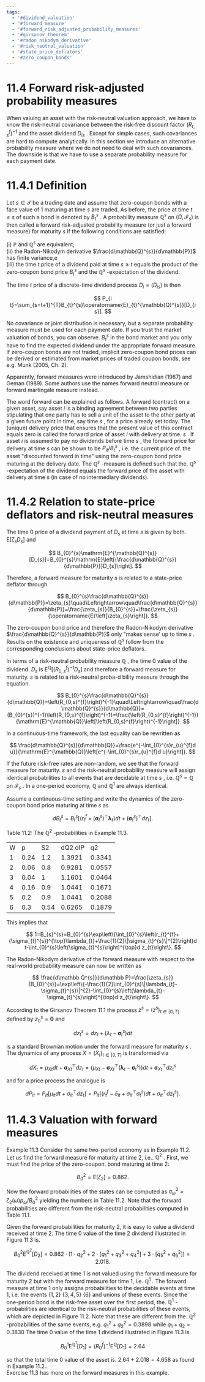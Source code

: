 ```yaml
---
tags:
  - '#dividend_valuation'
  - '#forward_measure'
  - '#forward_risk_adjusted_probability_measures'
  - '#girsanov_theorem'
  - '#radon_nikodym_derivative'
  - '#risk_neutral_valuation'
  - '#state_price_deflators'
  - '#zero_coupon_bonds'
---
```

# 11.4 Forward risk-adjusted probability measures  

When valuing an asset with the risk-neutral valuation approach, we have to know the risk-neutral covariance between the risk-free discount factor $(R_{t,s}^{f})^{-1}$ and the asset dividend $D_{i s}$ . Except for simple cases, such covariances are hard to compute analytically. In this section we introduce an alternative probability measure where we do not need to deal with such covariances. The downside is that we have to use a separate probability measure for each payment date.  

# 11.4.1 Definition  

Let $s\in\mathcal T$ be a trading date and assume that zero-coupon bonds with a face value of 1 maturing at time $s$ are traded. As before, the price at time $t\leq s$ of such a bond is denoted by $B_{t}^{s}$ . A probability measure $\mathbb{Q}^{s}$ on $(\Omega,\mathcal{F}_{s})$ is then called a forward risk-adjusted probability measure (or just a forward measure) for maturity $s$ if the following conditions are satisfied:  

(i) $\mathbb{P}$ and $\mathbb{Q}^{s}$ are equivalent;   
(ii) the Radon-Nikodym derivative $\frac{d\mathbb{Q}^{s}}{d\mathbb{P}}$ has finite variance,e   
(iii) the time $t$ price of a dividend paid at time $s\geq t$ equals the product of the zero-coupon bond price $B_{t}^{s}$ and the $\mathbb{Q}^{s}$ -expectation of the dividend.  

The time $t$ price of a discrete-time dividend process $D_{i}=(D_{i s})$ is then  

$$
P_{i t}=\sum_{s=t+1}^{T}B_{t}^{s}\operatorname{E}_{t}^{\mathbb{Q}^{s}}[D_{i s}].
$$  

No covariance or joint distribution is necessary, but a separate probability measure must be used for each payment date. If you trust the market valuation of bonds, you can observe. $B_{t}^{s}$ in the bond market and you only have to find the expected dividend under the appropriate forward measure. If zero-coupon bonds are not traded, implicit zero-coupon bond prices can be derived or estimated from market prices of traded coupon bonds, see e.g. Munk (2005, Ch. 2).  

Apparently, forward measures were introduced by Jamshidian (1987) and Geman (1989). Some authors use the names forward neutral measure or forward martingale measure instead.  

The word forward can be explained as follows. A forward (contract) on a given asset, say asset $i$ is a binding agreement between two parties stipulating that one party has to sell a unit of the asset to the other party at a given future point in time, say time $s$ , for a price already set today. The (unique) delivery price that ensures that the present value of this contract equals zero is called the forward price of asset $i$ with delivery at time. $s$ . If asset $i$ is assumed to pay no dividends before time $s$ , the forward price for delivery at time $s$ can be shown to be $P_{i t}/B_{t}^{s}$ , i.e. the current price of. the asset "discounted forward in time" using the zero-coupon bond price maturing at the delivery date. The $\mathbb{Q}^{s}$ -measure is defined such that the. $\mathbb{Q}^{s}$ -expectation of the dividend equals the forward price of the asset with delivery at time $s$ (in case of no intermediary dividends).  

# 11.4.2 Relation to state-price deflators and risk-neutral measures  

The time 0 price of a dividend payment of $D_{s}$ at time $s$ is given by both. $\mathrm{E}[\zeta_{s}D_{s}]$ and  

$$
B_{0}^{s}\mathrm{E}^{\mathbb{Q}^{s}}[D_{s}]=B_{0}^{s}\mathrm{E}\left[{\frac{d\mathbb{Q}^{s}}{d\mathbb{P}}}D_{s}\right].
$$  

Therefore, a forward measure for maturity $s$ is related to a state-price deflator through  

$$
B_{0}^{s}\frac{d\mathbb{Q}^{s}}{d\mathbb{P}}=\zeta_{s}\quad\Leftrightarrow\quad\frac{d\mathbb{Q}^{s}}{d\mathbb{P}}=\frac{\zeta_{s}}{B_{0}^{s}}=\frac{\zeta_{s}}{\operatorname{E}\left[\zeta_{s}\right]}.
$$  

The zero-coupon bond price and therefore the Radon-Nikodym derivative $\frac{d\mathbb{Q}^{s}}{d\mathbb{P}}$ only "makes sense' up to time $s$ . Results on the existence and uniqueness of $\mathbb{Q}^{s}$ follow from the corresponding conclusions about state-price deflators.  

In terms of a risk-neutral probability measure $\mathbb{Q}$ , the time 0 value of the dividend. $D_{s}$ is $\mathrm{E}^{\mathbb{Q}}[(R_{0,s}^{f})^{-1}D_{s}]$ and therefore a forward measure for maturity. $s$ is related to a risk-neutral proba-d bility measure through the equation.  

$$
B_{0}^{s}\frac{d\mathbb{Q}^{s}}{d\mathbb{Q}}=\left(R_{0,s}^{f}\right)^{-1}\quad\Leftrightarrow\quad\frac{d\mathbb{Q}^{s}}{d\mathbb{Q}}=(B_{0}^{s})^{-1}\left(R_{0,s}^{f}\right)^{-1}=\frac{\left(R_{0,s}^{f}\right)^{-1}}{\mathrm{E}^{\mathbb{Q}}\left[\left(R_{0,s}^{f}\right)^{-1}\right]}.
$$  

In a continuous-time framework, the last equality can be rewritten as  

$$
\frac{d\mathbb{Q}^{s}}{d\mathbb{Q}}=\frac{e^{-\int_{0}^{s}r_{u}^{f}d u}}{\mathrm{E}^{\mathbb{Q}}\left[e^{-\int_{0}^{s}r_{u}^{f}d u}\right]}.
$$  

If the future risk-free rates are non-random, we see that the forward measure for maturity. $s$ and the risk-neutral probability measure will assign identical probabilities to all events that are decidable at time $s$ , i.e. $\mathbb{Q}^{s}=\mathbb{Q}$ on ${\mathcal{F}}_{s}$ . In a one-period economy, $\mathbb{Q}$ and $\mathbb{Q}^{1}$ are always identical.  

Assume a continuous-time setting and write the dynamics of the zero-coupon bond price maturing at time $s$ as  

$$
d B_{t}^{s}=B_{t}^{s}\left[\left(r_{t}^{f}+(\pmb{\sigma}_{t}^{s})^{\top}\pmb{\lambda}_{t}\right)d t+(\pmb{\sigma}_{t}^{s})^{\top}d z_{t}\right].
$$  

Table 11.2: The $\mathbb{Q}^{2}$ -probabilities in Example 11.3.   


<html><body><table><tr><td>W</td><td>p</td><td>S2</td><td>dQ2 dIP</td><td>q2</td></tr><tr><td>1</td><td>0.24</td><td>1.2</td><td>1.3921</td><td>0.3341</td></tr><tr><td>2</td><td>0.06</td><td>0.8</td><td>0.9281</td><td>0.0557</td></tr><tr><td>3</td><td>0.04</td><td>1</td><td>1.1601</td><td>0.0464</td></tr><tr><td>4</td><td>0.16</td><td>0.9</td><td>1.0441</td><td>0.1671</td></tr><tr><td>5</td><td>0.2</td><td>0.9</td><td>1.0441</td><td>0.2088</td></tr><tr><td>6</td><td>0.3</td><td>0.54</td><td>0.6265</td><td>0.1879</td></tr></table></body></html>  

This implies that  

$$
1=B_{s}^{s}=B_{0}^{s}\exp\left\{\int_{0}^{s}\left(r_{t}^{f}+(\sigma_{t}^{s})^{\top}\lambda_{t}+\frac{1}{2}\|\sigma_{t}^{s}\|^{2}\right)d t-\int_{0}^{s}\left(\sigma_{t}^{s}\right)^{\top}d z_{t}\right\}.
$$  

The Radon-Nikodym derivative of the forward measure with respect to the real-world probability measure can now be written as  

$$
\frac{d\mathbb Q^{s}}{d\mathbb P}=\frac{\zeta_{s}}{B_{0}^{s}}=\exp\left\{-\frac{1}{2}\int_{0}^{s}\|\lambda_{t}-\sigma_{t}^{s}\|^{2}-\int_{0}^{s}\left(\lambda_{t}-\sigma_{t}^{s}\right)^{\top}d z_{t}\right\}.
$$  

According to the Girsanov Theorem 11.1 the process $z^{s}=(z^{s})_{t\in[0,T]}$ defined by $z_{0}^{s}=\mathbf{0}$ and  

$$
d z_{t}^{s}=d z_{t}+\left(\lambda_{t}-\pmb{\sigma}_{t}^{s}\right)d t
$$  

is a standard Brownian motion under the forward measure for maturity $s$ . The dynamics of any process $X=(X_{t})_{t\in[0,T]}$ is transformed via  

$$
d X_{t}=\mu_{X t}d t+\pmb{\sigma}_{X t}^{\top}d z_{t}=\left(\mu_{X t}-\pmb{\sigma}_{X t}^{\top}\left(\pmb{\lambda}_{t}-\pmb{\sigma}_{t}^{s}\right)\right)d t+\pmb{\sigma}_{X t}^{\top}d z_{t}^{s}
$$  

and for a price process the analogue is  

$$
d P_{i t}=P_{i t}\left[\mu_{i t}d t+\sigma_{i t}^{\top}d z_{t}\right]=P_{i t}\left[\left(r_{t}^{f}-\delta_{i t}+\sigma_{i t}^{\top}\sigma_{t}^{s}\right)d t+\sigma_{i t}^{\top}d z_{t}^{s}\right].
$$  

# 11.4.3 Valuation with forward measures  

Example 11.3 Consider the same two-period economy as in Example 11.2. Let us find the forward measure for maturity at time 2, i.e.. $\mathbb{Q}^{2}$ . First, we must find the price of the zero-coupon. bond maturing at time 2:  

$$
B_{0}^{2}=\mathrm{E}[\zeta_{2}]=0.862.
$$  

Now the forward probabilities of the states can be computed as $q_{\omega}^{2}=\zeta_{2}(\omega)p_{\omega}/B_{0}^{2}$ yielding the numbers in Table 11.2. Note that the forward probabilities are different from the risk-neutral probabilities computed in Table 11.1.  

Given the forward probabilities for maturity 2, it is easy to value a dividend received at time 2. The time $0$ value of the time 2 dividend illustrated in Figure 11.3 is.  

$$
B_{0}^{2}\mathrm{E}^{\mathbb{Q}^{2}}[D_{2}]=0.862\cdot\left(1\cdot q_{2}^{2}+2\cdot[q_{1}^{2}+q_{3}^{2}+q_{4}^{2}]+3\cdot[q_{5}^{2}+q_{6}^{2}]\right)=2.018.
$$  

The dividend received at time 1 is not valued using the forward measure for maturity 2 but with the forward measure for time 1, i.e. $\mathbb{Q}^{1}$ . The forward measure at time 1 only assigns probabilities to the decidable events at time 1, i.e. the events $\{1,2\}$ $\{3,4,5\}$ $\{6\}$ and unions of these events. Since the one-period bond is the risk-free asset over the first period, the. $\mathbb{Q}^{1}$ -probabilities are identical to the risk-neutral probabilities of these events, which are depicted in Figure 11.2. Note that these are different from the. $\mathbb{Q}^{2}$ -probabilities of the same events, e.g. $q_{1}^{2}+q_{2}^{2}=0.3898$ while $q_{1}+q_{2}=0.3830$ The time 0 value of the time 1 dividend illustrated in Figure 11.3 is  

$$
B_{0}^{1}\operatorname{E}^{\mathbb{Q}^{1}}[D_{1}]=(R_{0}^{f})^{-1}\operatorname{E}^{\mathbb{Q}}[D_{1}]=2.64
$$  

so that the total time 0 value of the asset is. $2.64+2.018=4.658$ as found in Example 11.2..   
Exercise 11.3 has more on the forward measures in this example.  
